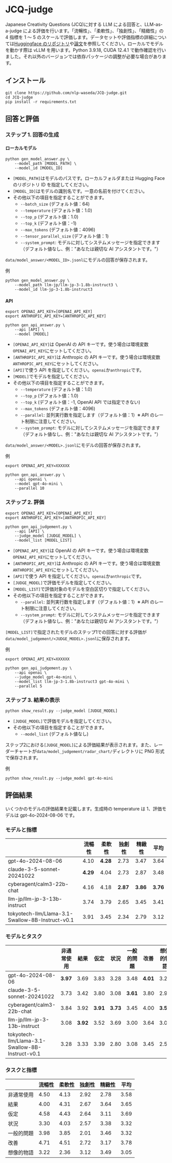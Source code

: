 # JCQ-judge

Japanese Creativity Questions (JCQ)に対する LLM による回答と、LLM-as-a-judge による評価を行います。「流暢性」、「柔軟性」、「独創性」、「精緻性」の 4 指標を 1 ～ 5 のスケールで評価します。データセットや評価指標の詳細については[Huggingface のリポジトリ](https://huggingface.co/datasets/nlp-waseda/JCQ)や[論文](https://www.anlp.jp/proceedings/annual_meeting/2025/pdf_dir/C1-2.pdf)を参照してください。ローカルでモデルを動かす際は vLLM を用います。Python 3.9.18, CUDA 12.4.1 で動作確認を行いました。それ以外のバージョンでは依存パッケージの調整が必要な場合があります。

## インストール

```
git clone https://github.com/nlp-waseda/JCQ-judge.git
cd JCQ-judge
pip install -r requirements.txt
```

## 回答と評価

### ステップ 1. 回答の生成

#### ローカルモデル

```
python gen_model_answer.py \
    --model_path [MODEL_PATH] \
    --model_id [MODEL_ID]
```

- `[MODEL_PATH]`はモデルのパスです。ローカルフォルダまたは Hugging Face のリポジトリ ID を指定してください。
- `[MODEL_ID]`はモデルの識別名です。一意の名前を付けてください。
- その他以下の項目を指定することができます。
  - `--batch_size` (デフォルト値：64)
  - `--temperature` (デフォルト値：1.0)
  - `--top_p` (デフォルト値：1.0)
  - `--top_k` (デフォルト値：-1)
  - `--max_tokens` (デフォルト値：4096)
  - `--tensor_parallel_size` (デフォルト値：1)
  - `--system_prompt`: モデルに対してシステムメッセージを指定できます（デフォルト値なし、例："あなたは親切な AI アシスタントです。"）

`data/model_answer/<MODEL_ID>.jsonl`にモデルの回答が保存されます。

例

```
python gen_model_answer.py \
    --model_path llm-jp/llm-jp-3-1.8b-instruct3 \
    --model_id llm-jp-3-1.8b-instruct3
```

#### API

```
export OPENAI_API_KEY=[OPENAI_API_KEY]
export ANTHROPIC_API_KEY=[ANTHROPIC_API_KEY]

python gen_api_answer.py \
    --api [API] \
    --model [MODEL]
```

- `[OPENAI_API_KEY]`は OpenAI の API キーです。使う場合は環境変数`OPENAI_API_KEY`にセットしてください。
- `[ANTHROPIC_API_KEY]`は Anthropic の API キーです。使う場合は環境変数`ANTHROPIC_API_KEY`にセットしてください。
- `[API]`で使う API を指定してください。`openai`か`anthropic`です。
- `[MODEL]`でモデルを指定してください。
- その他以下の項目を指定することができます。
  - `--temperature` (デフォルト値：1.0)
  - `--top_p` (デフォルト値：1.0)
  - `--top_k` (デフォルト値：-1, OpenAI API では指定できない)
  - `--max_tokens` (デフォルト値：4096)
  - `--parallel`: 並列実行数を指定します（デフォルト値：1）※ API のレート制限に注意してください。
  - `--system_prompt`: モデルに対してシステムメッセージを指定できます（デフォルト値なし、例："あなたは親切な AI アシスタントです。"）

`data/model_answer/<MODEL>.jsonl`にモデルの回答が保存されます。

例

```
export OPENAI_API_KEY=XXXXXX

python gen_api_answer.py \
    --api openai \
    --model gpt-4o-mini \
    --parallel 10
```

### ステップ 2. 評価

```
export OPENAI_API_KEY=[OPENAI_API_KEY]
export ANTHROPIC_API_KEY=[ANTHROPIC_API_KEY]

python gen_api_judgement.py \
    --api [API] \
    --judge_model [JUDGE_MODEL] \
    --model_list [MODEL_LIST]
```

- `[OPENAI_API_KEY]`は OpenAI の API キーです。使う場合は環境変数`OPENAI_API_KEY`にセットしてください。
- `[ANTHROPIC_API_KEY]`は Anthropic の API キーです。使う場合は環境変数`ANTHROPIC_API_KEY`にセットしてください。
- `[API]`で使う API を指定してください。`openai`か`anthropic`です。
- `[JUDGE_MODEL]`で評価モデルを指定してください。
- `[MODEL_LIST]`で評価対象のモデルを空白区切りで指定してください。
- その他以下の項目を指定することができます。
  - `--parallel`: 並列実行数を指定します（デフォルト値：1）※ API のレート制限に注意してください。
  - `--system_prompt`: モデルに対してシステムメッセージを指定できます（デフォルト値なし、例："あなたは親切な AI アシスタントです。"）

`[MODEL_LIST]`で指定されたモデルのステップ1での回答に対する評価が`data/model_judgement/<JUDGE_MODEL>.jsonl`に保存されます。

例

```
export OPENAI_API_KEY=XXXXXX

python gen_api_judgement.py \
    --api openai \
    --judge_model gpt-4o-mini \
    --model_list llm-jp-3-1.8b-instruct3 gpt-4o-mini \
    --parallel 5
```

### ステップ 3. 結果の表示

```
python show_result.py --judge_model [JUDGE_MODEL]
```

- `[JUDGE_MODEL]`で評価モデルを指定してください。
- その他以下の項目を指定することができます。
  - `--model_list` (デフォルト値なし)

ステップ2における`[JUDGE_MODEL]`による評価結果が表示されます。また、レーダーチャートが`data/model_judgement/radar_chart/`ディレクトリに PNG 形式で保存されます。

例

```
python show_result.py --judge_model gpt-4o-mini
```

## 評価結果

いくつかのモデルの評価結果を記載します。生成時の temperature は 1、評価モデルは gpt-4o-2024-08-06 です。

### モデルと指標

|                                                  | 流暢性   | 柔軟性   | 独創性   | 精緻性   | 平均     |
| ------------------------------------------------ | -------- | -------- | -------- | -------- | -------- |
| gpt-4o-2024-08-06                                | 4.10     | **4.28** | 2.73     | 3.47     | 3.64     |
| claude-3-5-sonnet-20241022                       | **4.29** | 4.04     | 2.73     | 2.87     | 3.48     |
| cyberagent/calm3-22b-chat                        | 4.16     | 4.18     | **2.87** | **3.86** | **3.76** |
| llm-jp/llm-jp-3-13b-instruct                     | 3.74     | 3.79     | 2.65     | 3.45     | 3.41     |
| tokyotech-llm/Llama-3.1-Swallow-8B-Instruct-v0.1 | 3.91     | 3.45     | 2.34     | 2.79     | 3.12     |

### モデルとタスク

|                                                  | 非通常使用 | 結果     | 仮定     | 状況     | 一般的問題 | 改善     | 想像的物語 |
| ------------------------------------------------ | ---------- | -------- | -------- | -------- | ---------- | -------- | ---------- |
| gpt-4o-2024-08-06                                | **3.97**   | 3.69     | 3.83     | 3.28     | 3.48       | **4.01** | 3.25       |
| claude-3-5-sonnet-20241022                       | 3.73       | 3.42     | 3.80     | 3.08     | **3.61**   | 3.80     | 2.93       |
| cyberagent/calm3-22b-chat                        | 3.84       | 3.92     | **3.91** | **3.73** | 3.45       | 4.00     | **3.50**   |
| llm-jp/llm-jp-3-13b-instruct                     | 3.08       | **3.92** | 3.52     | 3.69     | 3.00       | 3.64     | 3.01       |
| tokyotech-llm/Llama-3.1-Swallow-8B-Instruct-v0.1 | 3.28       | 3.33     | 3.39     | 2.80     | 3.08       | 3.45     | 2.54       |

### タスクと指標

|            | 流暢性 | 柔軟性 | 独創性 | 精緻性 | 平均 |
| ---------- | ------ | ------ | ------ | ------ | ---- |
| 非通常使用 | 4.50   | 4.13   | 2.92   | 2.78   | 3.58 |
| 結果       | 4.00   | 4.31   | 2.67   | 3.64   | 3.65 |
| 仮定       | 4.58   | 4.43   | 2.64   | 3.11   | 3.69 |
| 状況       | 3.30   | 4.03   | 2.57   | 3.38   | 3.32 |
| 一般的問題 | 3.98   | 3.85   | 2.01   | 3.46   | 3.32 |
| 改善       | 4.71   | 4.51   | 2.72   | 3.17   | 3.78 |
| 想像的物語 | 3.22   | 2.36   | 3.12   | 3.49   | 3.05 |
